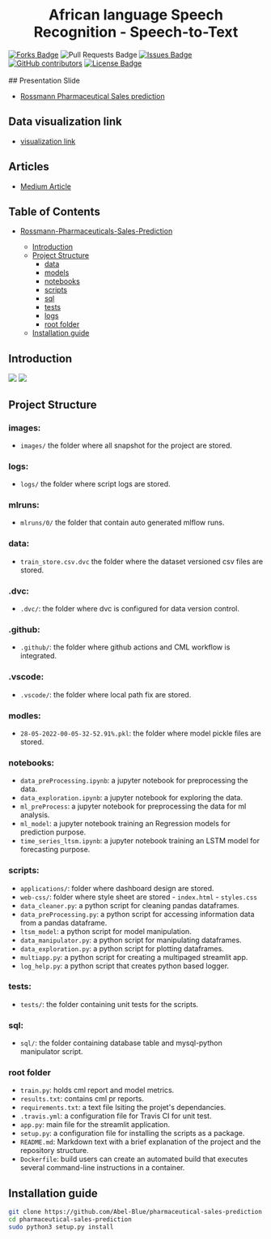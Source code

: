 <h1 align="center">African language Speech Recognition - Speech-to-Text </h1>
<div>
<a href="https://github.com/week4-SpeechRecognition/Speech-to-Text"><img src="https://img.shields.io/github/forks/week4-SpeechRecognition/Speech-to-Text" alt="Forks Badge"/></a>
<a "https://github.com/week4-SpeechRecognition/Speech-to-Text/pulls"><img src="https://img.shields.io/github/issues-pr/week4-SpeechRecognition/Speech-to-Text" alt="Pull Requests Badge"/></a>
<a href="https://github.com/week4-SpeechRecognition/Speech-to-Text/issues"><img src="https://img.shields.io/github/issues/week4-SpeechRecognition/Speech-to-Text" alt="Issues Badge"/></a>
<a href="https://github.com/week4-SpeechRecognition/Speech-to-Text/graphs/contributors"><img alt="GitHub contributors" src="https://img.shields.io/github/contributors/week4-SpeechRecognition/Speech-to-Text?color=2b9348"></a>
<a href="https://github.com/week4-SpeechRecognition/Speech-to-Text/blob/main/LICENCE"><img src="https://img.shields.io/github/license/week4-SpeechRecognition/Speech-to-Text?color=2b9348" alt="License Badge"/></a>
</div>
</br>
## Presentation Slide

- [Rossmann Pharmaceutical Sales prediction](https://www.canva.com/design/DAFBtdnLoKQ/hxJHGTgvoTwJMX9hXbbGVA/view?utm_content=DAFBtdnLoKQ&utm_campaign=designshare&utm_medium=link2&utm_source=sharebutton)

## Data visualization link
- [visualization link](https://share.streamlit.io/abel-blue/pharmaceutical-sales-prediction/main/app.py)

## Articles
- [Medium Article](https://medium.com/@Abel-Blue/pharmaceutical-sales-prediction-using-a-deep-learning-model-92d7d1e9626b)

## Table of Contents

* [Rossmann-Pharmaceuticals-Sales-Prediction](#pharmaceutical-sales-prediction)

  - [Introduction](##Introduction)
  - [Project Structure](#project-structure)
    * [data](#data)
    * [models](#models)
    * [notebooks](#notebooks)
    * [scripts](#scripts)
    * [sql](#sql)
    * [tests](#tests)
    * [logs](#logs)
    * [root folder](#root-folder)
  - [Installation guide](#installation-guide)

## Introduction

<img src="images/slide/3.png" name="">
<img src="images/slide/4.png" name="">

## Project Structure

### images:

- `images/` the folder where all snapshot for the project are stored.

### logs:

- `logs/` the folder where script logs are stored.

### mlruns:
- `mlruns/0/` the folder that contain auto generated mlflow runs.
### data:

 - `train_store.csv.dvc` the folder where the dataset versioned csv files are stored.

### .dvc:
- `.dvc/`: the folder where dvc is configured for data version control.

### .github:

- `.github/`: the folder where github actions and CML workflow is integrated.

### .vscode:

- `.vscode/`: the folder where local path fix are stored.
### modles:
- `28-05-2022-00-05-32-52.91%.pkl`: the folder where model pickle files are stored.

### notebooks:

- `data_preProcessing.ipynb`: a jupyter notebook for preprocessing the data.
- `data_exploration.ipynb`: a jupyter notebook for exploring the data.
- `ml_preProcess`: a jupyter notebook for preprocessing the data for ml analysis.
- `ml_model`: a jupyter notebook training an Regression models for prediction purpose.
- `time_series_ltsm.ipynb`: a jupyter notebook training an LSTM model for forecasting purpose.

###  scripts:

- `applications/`: folder where dashboard design are stored.
- `web-css/`: folder where style sheet are stored
      - `index.html`
      - `styles.css`
- `data_cleaner.py`: a python script for cleaning pandas dataframes.
- `data_preProcessing.py`:  a python script for accessing information data from a pandas dataframe.
- `ltsm_model`: a python script for model manipulation.
- `data_manipulator.py`: a python script for manipulating dataframes.
- `data_exploration.py`: a python script for plotting dataframes.
- `multiapp.py`: a python script for creating a multipaged streamlit app.
- `log_help.py`: a python script that creates python based logger.
### tests:

- `tests/`: the folder containing unit tests for the scripts.

### sql:

- `sql/`: the folder containing database table and mysql-python manipulator script.
### root folder

- `train.py`: holds cml report and model metrics.
- `results.txt`: contains cml pr reports.
- `requirements.txt`: a text file lsiting the projet's dependancies.
- `.travis.yml`: a configuration file for Travis CI for unit test.
- `app.py`: main file for the streamlit application.
- `setup.py`: a configuration file for installing the scripts as a package.
- `README.md`: Markdown text with a brief explanation of the project and the repository structure.
- `Dockerfile`: build users can create an automated build that executes several command-line instructions in a container.

## Installation guide

```bash
git clone https://github.com/Abel-Blue/pharmaceutical-sales-prediction
cd pharmaceutical-sales-prediction
sudo python3 setup.py install
```
